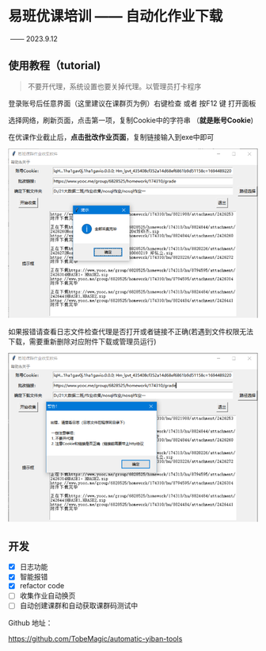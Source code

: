 # 易班优课培训 —— 自动化作业下载

​																												—— 2023.9.12

## 使用教程（tutorial)

>  不要开代理，系统设置也要关掉代理。以管理员打卡程序

登录账号后任意界面（这里建议在课群页为例）右键检查 或者 按F12 键 打开面板


选择网络，刷新页面，点击第一项，复制Cookie中的字符串 （**就是账号Cookie**)


在优课作业截止后，**点击批改作业页面**，复制链接输入到exe中即可

![image-20230912115344520](README.assets/image-20230912115344520.png)

如果报错请查看日志文件检查代理是否打开或者链接不正确(若遇到文件权限无法下载，需要重新删除对应附件下载或管理员运行)

![image-20230912115421886](README.assets/image-20230912115421886.png)

## 开发

-  [x] 日志功能
-  [x] 智能报错
-  [x] refactor code 
-  [ ] 收集作业自动换页
-  [ ] 自动创建课群和自动获取课群码测试中

Github 地址：

https://github.com/TobeMagic/automatic-yiban-tools
